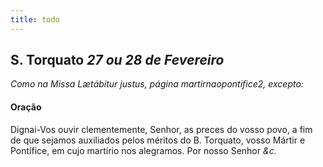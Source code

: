 ```yaml
---
title: todo
---
```

<h2 class="text-center">S. Torquato <em>27 ou 28 de Fevereiro</em></h2>

<em>Como na Missa Lætábitur justus, página martirnaopontifice2, excepto:</em>

<h4 class="text-center">Oração</h4>
<div class="container-fluid">
<div class="row">
<div class="dropcap text-justify">

</div>
<div class="dropcap text-justify">
Dignai-Vos ouvir clementemente, Senhor, as preces do vosso povo, a fim de que sejamos auxiliados pelos méritos do B. Torquato, vosso Mártir e Pontífice, em cujo martírio nos alegramos. Por nosso Senhor <em>&c.</em>
</div>
</div>
</div>